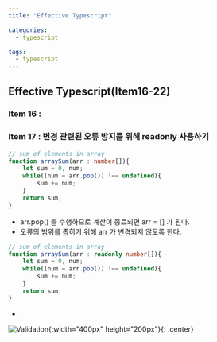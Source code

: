 ```yaml
---
title: "Effective Typescript"

categories:
  - typescript

tags:
  - typescript
---
```


## Effective Typescript(Item16-22)

### Item 16 : 


### Item 17 : 변경 관련된 오류 방지를 위해 readonly 사용하기

```typescript
// sum of elements in array
function arraySum(arr : number[]){
    let sum = 0, num;
    while((num = arr.pop()) !== undefined){
        sum += num;
    }
    return sum;
}
```
- arr.pop() 을 수행하므로 계산이 종료되면 arr = [] 가 된다.
- 오류의 범위를 좁히기 위해 arr 가 변경되지 않도록 한다.

```typescript
// sum of elements in array
function arraySum(arr : readonly number[]){
    let sum = 0, num;
    while((num = arr.pop()) !== undefined){
        sum += num;
    }
    return sum;
}
```
- 
![Validation](/assets/images/ts1.png){:width="400px" height="200px"}{: .center}
